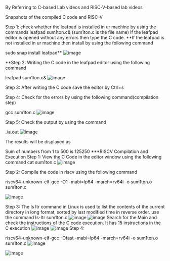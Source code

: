 By Referring to C-based Lab videos and RISC-V-based lab videos

Snapshots of the compiled C code and RISC-V

Step 1: check whether the leafpad is installed in ur machine by using the commands leafpad sum1ton.c& (sum1ton.c is the file name) If the leafpad editor is opened without any errors then type the C code. **If the leafpad is not installed in ur machine then install by using the following command

sudo snap install leafpad**
![image](https://github.com/tejashwini79744/task3.md/assets/161418020/dc7ed285-2557-4df2-8d97-d8d70dbc0a66)

**Step 2: Writing the C code in the leafpad editor using the following command

leafpad sum1ton.c&
![image](https://github.com/tejashwini79744/task3.md/assets/161418020/c29c288a-9b53-4840-8b15-19b0b0906a68)

Step 3: After writing the C code save the editor by Ctrl+s

Step 4: Check for the errors by using the following command(compilation step)

gcc sum1ton.c
![image](https://github.com/tejashwini79744/task3.md/assets/161418020/8ad91a94-dac3-4eff-b983-65877d014ebf)

Step 5: Check the output by using the command

./a.out
![image](https://github.com/tejashwini79744/task3.md/assets/161418020/d342660a-8d2d-4b55-879d-ea5245071510)

The results will be displayed as

Sum of numbers from 1 to 500 is 125250
***RISCV Compilation and Execution
Step 1: View the C Code in the editor window using the following command
cat sum1ton.c
![image](https://github.com/tejashwini79744/task3.md/assets/161418020/38354ee7-7b92-4d32-b78c-9d3c75df8c6a)

Step 2: Compile the code in riscv using the following command

riscv64-unknown-elf-gcc -O1 -mabi=lp64 -march=rv64i -o sum1ton.o sum1ton.c


![image](https://github.com/tejashwini79744/task3.md/assets/161418020/7b516e73-7ee0-4ad0-a12a-46253f511af7)

Step 3: The ls ltr command in Linux is used to list the contents of the current directory in long format, sorted by last modified time in reverse order.
use the command Is-Itr sum1ton.c
![image](https://github.com/tejashwini79744/task3.md/assets/161418020/44d2aa39-db86-4af6-acc8-071f83c5e2dd)
![image](https://github.com/tejashwini79744/task3.md/assets/161418020/66b9a0f4-45b9-4548-837d-2cc3d70fedc0)
Search for the Main and check the instructions of the C code execution. It has 15 instructions in the C execution 
![image](https://github.com/tejashwini79744/task3.md/assets/161418020/1acc4ddb-d7e0-4215-97a1-7c3a0f4868f1)
![image](https://github.com/tejashwini79744/task3.md/assets/161418020/3fb1a735-9cb4-493e-8107-28fdd80e5b95)
Step 4:

riscv64-unknown-elf-gcc -Ofast -mabi=lp64 -march=rv64i -o sum1ton.o sum1ton.c
![image](https://github.com/tejashwini79744/task3.md/assets/161418020/353d0801-6ab7-47b2-829c-abaafd9281ed)

![image](https://github.com/tejashwini79744/task3.md/assets/161418020/dabd5719-3dac-4176-b5b2-9064ff32168c)

















